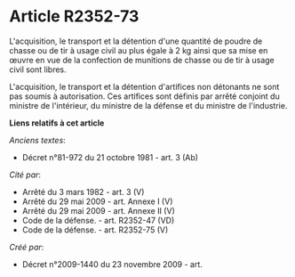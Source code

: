 # Article R2352-73

L'acquisition, le transport et la détention d'une quantité de poudre de chasse ou de tir à usage civil au plus égale à 2 kg
ainsi que sa mise en œuvre en vue de la confection de munitions de chasse ou de tir à usage civil sont libres.

L'acquisition, le transport et la détention d'artifices non détonants ne sont pas soumis à autorisation. Ces artifices sont
définis par arrêté conjoint du ministre de l'intérieur, du ministre de la défense et du ministre de l'industrie.

**Liens relatifs à cet article**

_Anciens textes_:

  - Décret n°81-972 du 21 octobre 1981 - art. 3 (Ab)

_Cité par_:

  - Arrêté du 3 mars 1982 - art. 3 (V)
  - Arrêté du 29 mai 2009 - art. Annexe I (V)
  - Arrêté du 29 mai 2009 - art. Annexe II (V)
  - Code de la défense. - art. R2352-47 (VD)
  - Code de la défense. - art. R2352-75 (V)

_Créé par_:

  - Décret n°2009-1440 du 23 novembre 2009 - art.
